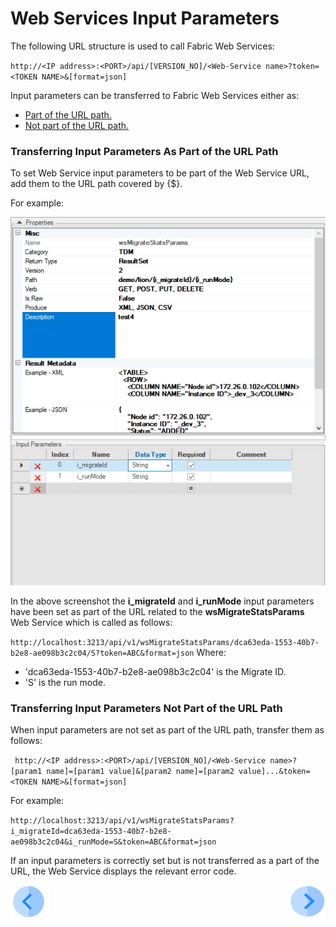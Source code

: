 # Web Services Input Parameters

The following URL structure is used to call Fabric Web Services:

<p><code>http://&lt;IP address&gt;:&lt;PORT&gt;/api/[VERSION_NO]/&lt;Web-Service name&gt;?token=&lt;TOKEN NAME&gt;&amp;[format=json]</p></code>

Input parameters can be transferred to Fabric Web Services either as:
- [Part of the URL path.](/articles/15_web_services_and_graphit/08_web_services_input_parameters.md#transfering-input-parameters-as-part-of-the-url-path)
- [Not part of the URL path.](/articles/15_web_services_and_graphit/08_web_services_input_parameters.md#transferring-input-parameters-not-part-of-the-url-path)  

### Transferring Input Parameters As Part of the URL Path

To set Web Service input parameters to be part of the Web Service URL, add them to the URL path covered by {$}.

For example: 

<img src="/articles/15_web_services_and_graphit/images/Web-Service-KI-8-1.png" alt="drawing"/> 

In the above screenshot the **i_migrateId** and **i_runMode** input parameters have been set as part of the URL related to the **wsMigrateStatsParams** Web Service which is called as follows:  

`http://localhost:3213/api/v1/wsMigrateStatsParams/dca63eda-1553-40b7-b2e8-ae098b3c2c04/S?token=ABC&format=json`
Where:

* 'dca63eda-1553-40b7-b2e8-ae098b3c2c04' is the Migrate ID.
* 'S' is the run mode. 

 

### Transferring Input Parameters Not Part of the URL Path

When input parameters are not set as part of the URL path, transfer them as follows:

<p><code>&nbsp;http://&lt;IP address&gt;:&lt;PORT&gt;/api/[VERSION_NO]/&lt;Web-Service name&gt;?[param1 name]=[param1 value]&amp;[param2 name]=[param2 value]...&amp;token=&lt;TOKEN NAME&gt;&amp;[format=json]</code></p>

For example:

`http://localhost:3213/api/v1/wsMigrateStatsParams?i_migrateId=dca63eda-1553-40b7-b2e8-ae098b3c2c04&i_runMode=S&token=ABC&format=json`

If an input parameters is correctly set but is not transferred as a part of the URL, the Web Service displays the relevant error code.

[![Previous](/articles/images/Previous.png)](/articles/15_web_services_and_graphit/07_deploy_web_services.md)[<img align="right" width="60" height="54" src="/articles/images/Next.png">](/articles/15_web_services_and_graphit/09_swagger.md)


